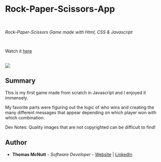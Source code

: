# Rock-Paper-Scissors-App

<br>

_Rock-Paper-Scissors Game made with Html, CSS & Javascript_

<br>

Watch it [here](https://pachown.github.io/)

<br>

<image src="images/readmeimage.PNG">

## Summary

This is my first game made from scratch in Javascript and I enjoyed it immensely. 

My favorite parts were figuring out the logic of who wins and creating the many different messages that appear depending on which player won with which combination. 

Dev Notes: Quality images that are not copyrighted can be difficult to find! 

## Author

* **Thomas McNutt** - *Software Developer* - [Website](TBD) | [LinkedIn](https://www.linkedin.com/in/tom-mcnutt-97526588/)
